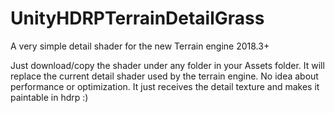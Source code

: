 # UnityHDRPTerrainDetailGrass
A very simple detail shader for the new Terrain engine 2018.3+

Just download/copy the shader under any folder in your Assets folder. It will replace the current detail shader used by the terrain engine. No idea about performance or optimization. It just receives the detail texture and makes it paintable in hdrp :)
